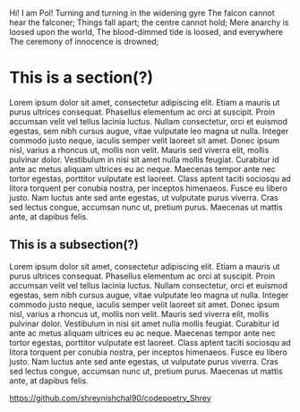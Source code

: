 Hi! I am Pol! Turning and turning in the widening gyre
The falcon cannot hear the falconer;
Things fall apart; the centre cannot hold;
Mere anarchy is loosed upon the world,
The blood-dimmed tide is loosed, and everywhere
The ceremony of innocence is drowned;

# This is a section(?)
Lorem ipsum dolor sit amet, consectetur adipiscing elit. Etiam a mauris ut purus ultrices consequat. Phasellus elementum ac orci at suscipit. Proin accumsan velit vel tellus lacinia luctus. Nullam consectetur, orci et euismod egestas, sem nibh cursus augue, vitae vulputate leo magna ut nulla. Integer commodo justo neque, iaculis semper velit laoreet sit amet. Donec ipsum nisl, varius a rhoncus ut, mollis non velit. Mauris sed viverra elit, mollis pulvinar dolor. Vestibulum in nisi sit amet nulla mollis feugiat. Curabitur id ante ac metus aliquam ultrices eu ac neque. Maecenas tempor ante nec tortor egestas, porttitor vulputate est laoreet. Class aptent taciti sociosqu ad litora torquent per conubia nostra, per inceptos himenaeos. Fusce eu libero justo. Nam luctus ante sed ante egestas, ut vulputate purus viverra. Cras sed lectus congue, accumsan nunc ut, pretium purus. Maecenas ut mattis ante, at dapibus felis.

## This is a subsection(?)
Lorem ipsum dolor sit amet, consectetur adipiscing elit. Etiam a mauris ut purus ultrices consequat. Phasellus elementum ac orci at suscipit. Proin accumsan velit vel tellus lacinia luctus. Nullam consectetur, orci et euismod egestas, sem nibh cursus augue, vitae vulputate leo magna ut nulla. Integer commodo justo neque, iaculis semper velit laoreet sit amet. Donec ipsum nisl, varius a rhoncus ut, mollis non velit. Mauris sed viverra elit, mollis pulvinar dolor. Vestibulum in nisi sit amet nulla mollis feugiat. Curabitur id ante ac metus aliquam ultrices eu ac neque. Maecenas tempor ante nec tortor egestas, porttitor vulputate est laoreet. Class aptent taciti sociosqu ad litora torquent per conubia nostra, per inceptos himenaeos. Fusce eu libero justo. Nam luctus ante sed ante egestas, ut vulputate purus viverra. Cras sed lectus congue, accumsan nunc ut, pretium purus. Maecenas ut mattis ante, at dapibus felis.

https://github.com/shreynishchal90/codepoetry_Shrey

